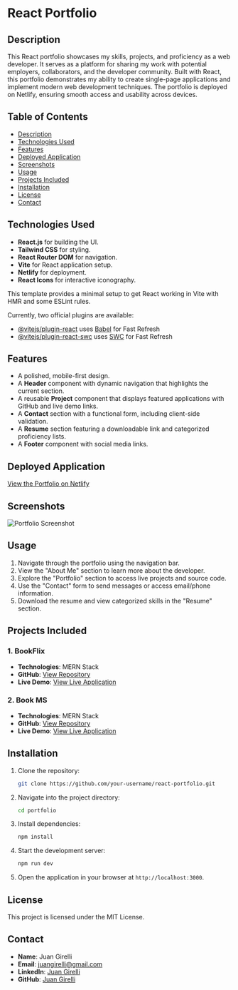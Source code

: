# React Portfolio

## Description
This React portfolio showcases my skills, projects, and proficiency as a web developer. It serves as a platform for sharing my work with potential employers, collaborators, and the developer community. Built with React, this portfolio demonstrates my ability to create single-page applications and implement modern web development techniques. The portfolio is deployed on Netlify, ensuring smooth access and usability across devices.

## Table of Contents
- [Description](#description)
- [Technologies Used](#technologies-used)
- [Features](#features)
- [Deployed Application](#deployed-application)
- [Screenshots](#screenshots)
- [Usage](#usage)
- [Projects Included](#projects-included)
- [Installation](#installation)
- [License](#license)
- [Contact](#contact)

## Technologies Used
- **React.js** for building the UI.
- **Tailwind CSS** for styling.
- **React Router DOM** for navigation.
- **Vite** for React application setup.
- **Netlify** for deployment.
- **React Icons** for interactive iconography.

This template provides a minimal setup to get React working in Vite with HMR and some ESLint rules.

Currently, two official plugins are available:

- [@vitejs/plugin-react](https://github.com/vitejs/vite-plugin-react/blob/main/packages/plugin-react/README.md) uses [Babel](https://babeljs.io/) for Fast Refresh
- [@vitejs/plugin-react-swc](https://github.com/vitejs/vite-plugin-react-swc) uses [SWC](https://swc.rs/) for Fast Refresh

## Features
- A polished, mobile-first design.
- A **Header** component with dynamic navigation that highlights the current section.
- A reusable **Project** component that displays featured applications with GitHub and live demo links.
- A **Contact** section with a functional form, including client-side validation.
- A **Resume** section featuring a downloadable link and categorized proficiency lists.
- A **Footer** component with social media links.


## Deployed Application
[View the Portfolio on Netlify](https://your-netlify-deployment-url.netlify.app)

## Screenshots
![Portfolio Screenshot](./assets/portfolio-screenshot.png)

## Usage
1. Navigate through the portfolio using the navigation bar.
2. View the "About Me" section to learn more about the developer.
3. Explore the "Portfolio" section to access live projects and source code.
4. Use the "Contact" form to send messages or access email/phone information.
5. Download the resume and view categorized skills in the "Resume" section.

## Projects Included
### 1. **BookFlix**
   - **Technologies**: MERN Stack
   - **GitHub**: [View Repository](https://github.com/YouafKhan1)
   - **Live Demo**: [View Live Application](https://bookflix.example.com)

### 2. **Book MS**
   - **Technologies**: MERN Stack
   - **GitHub**: [View Repository](https://github.com/YouafKhan1)
   - **Live Demo**: [View Live Application](https://bookms.example.com)



## Installation
1. Clone the repository:
   ```bash
   git clone https://github.com/your-username/react-portfolio.git
   ```

2. Navigate into the project directory:
   ```bash
   cd portfolio
   ```

3. Install dependencies:
   ```bash
   npm install
   ```

4. Start the development server:
   ```bash
   npm run dev
   ```


5. Open the application in your browser at `http://localhost:3000`.

## License
 This project is licensed under the MIT License.

## Contact
 - **Name**: Juan Girelli 
 - **Email**: [juangirelli@gmail.com](mailto:juangirelli@gmail.com)
 - **LinkedIn**: [Juan Girelli](https://www.linkedin.com/in/juan-girelli/)
 - **GitHub**: [Juan Girelli](https://github.com/JuanGirelli)




